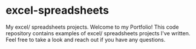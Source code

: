 # excel-spreadsheets
My excel/ spreadsheets projects.
Welcome to my Portfolio! This code repository contains examples of excel/ spreadsheets projects I've written. 
Feel free to take a look and reach out if you have any questions.
